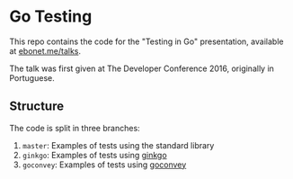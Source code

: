 # Go Testing

This repo contains the code for the "Testing in Go" presentation, available at [ebonet.me/talks](ebonet.me/talks).

The talk was first given at The Developer Conference 2016, originally in Portuguese.


## Structure

The code is split in three branches:

1. `master`: Examples of tests using the standard library
2. `ginkgo`: Examples of tests using [ginkgo](https://onsi.github.io/ginkgo/)
3. `goconvey`: Examples of tests using [goconvey](http://goconvey.co/)